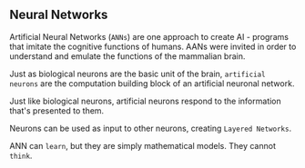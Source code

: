 ## Neural Networks
Artificial Neural Networks (`ANNs`) are one approach to create AI - programs that imitate the cognitive functions of humans. AANs were invited in order to understand and emulate the functions of the mammalian brain.

Just as biological neurons are the basic unit of the brain, `artificial neurons` are the computation building block of an artificial neuronal network.

Just like biological neurons, artificial neurons respond to the information that's presented to them.

Neurons can be used as input to other neurons, creating `Layered Networks`.

ANN can `learn`, but they are simply mathematical models. They cannot `think`.